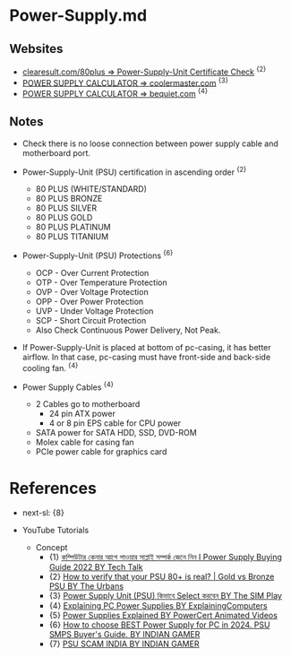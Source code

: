 # Power-Supply.md

## Websites

* [clearesult.com/80plus => Power-Supply-Unit Certificate Check](https://www.clearesult.com/80plus/) <sup>{2}</sup>
* [POWER SUPPLY CALCULATOR => coolermaster.com](https://www.coolermaster.com/en-global/power-supply-calculator/) <sup>{3}</sup>
* [POWER SUPPLY CALCULATOR => bequiet.com](https://www.bequiet.com/en/psucalculator) <sup>{4}</sup>

## Notes

* Check there is no loose connection between power supply cable and motherboard port.

* Power-Supply-Unit (PSU) certification in ascending order <sup>{2}</sup>
  * 80 PLUS (WHITE/STANDARD)
  * 80 PLUS BRONZE
  * 80 PLUS SILVER
  * 80 PLUS GOLD
  * 80 PLUS PLATINUM
  * 80 PLUS TITANIUM

* Power-Supply-Unit (PSU) Protections <sup>{6}</sup>
  * OCP - Over Current Protection
  * OTP - Over Temperature Protection
  * OVP - Over Voltage Protection
  * OPP - Over Power Protection
  * UVP - Under Voltage Protection
  * SCP - Short Circuit Protection
  * Also Check Continuous Power Delivery, Not Peak.

* If Power-Supply-Unit is placed at bottom of pc-casing, it has better airflow. In that case, pc-casing must have front-side and back-side cooling fan. <sup>{4}</sup>

* Power Supply Cables <sup>{4}</sup>
  * 2 Cables go to motherboard
    * 24 pin ATX power
    * 4 or 8 pin EPS cable for CPU power
  * SATA power for SATA HDD, SSD, DVD-ROM
  * Molex cable for casing fan
  * PCIe power cable for graphics card

# References

* next-sl: {8}

* YouTube Tutorials

  * Concept
    * {1} [কম্পিউটার কেনার আগে পাওয়ার সাপ্লাই সম্পর্ক জেনে নিন I Power Supply Buying Guide 2022 BY Tech Talk](https://www.youtube.com/watch?v=_vGRsoGh0m8)
    * {2} [How to verify that your PSU 80+ is real? | Gold vs Bronze PSU BY The Urbans](https://www.youtube.com/watch?v=pqZ7xDR37ps)
    * {3} [Power Supply Unit (PSU) কিভাবে Select করবেন BY The SIM Play](https://www.youtube.com/watch?v=Z1nQ1qBzCgc)
    * {4} [Explaining PC Power Supplies BY ExplainingComputers](https://www.youtube.com/watch?v=NQoLFIuJBGQ)
    * {5} [Power Supplies Explained BY PowerCert Animated Videos](https://www.youtube.com/watch?v=ZW1wcoERoDU)
    * {6} [How to choose BEST Power Supply for PC in 2024. PSU SMPS Buyer's Guide. BY INDIAN GAMER](https://www.youtube.com/watch?v=MaXbA2-EekE)
    * {7} [PSU SCAM INDIA BY INDIAN GAMER](https://www.youtube.com/watch?v=dXlShxSRGPo)
    